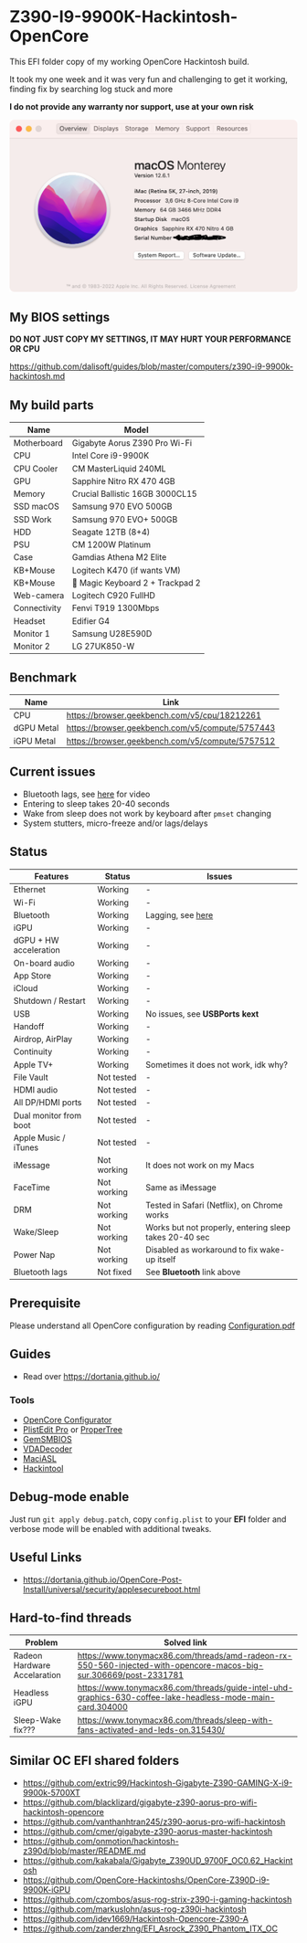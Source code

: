 # Z390-I9-9900K-Hackintosh-OpenCore

This EFI folder copy of my working OpenCore Hackintosh build.

It took my one week and it was very fun and challenging to get it working, finding fix by searching log stuck and more

**I do not provide any warranty nor support, use at your own risk**

![About macOS](./images/about.png)

## My BIOS settings

**DO NOT JUST COPY MY SETTINGS, IT MAY HURT YOUR PERFORMANCE OR CPU**

<https://github.com/dalisoft/guides/blob/master/computers/z390-i9-9900k-hackintosh.md>

## My build parts

| Name         | Model                            |
| ------------ | -------------------------------- |
| Motherboard  | Gigabyte Aorus Z390 Pro Wi-Fi    |
| CPU          | Intel Core i9-9900K              |
| CPU Cooler   | CM MasterLiquid 240ML            |
| GPU          | Sapphire Nitro RX 470 4GB        |
| Memory       | Crucial Ballistic 16GB 3000CL15  |
| SSD macOS    | Samsung 970 EVO 500GB            |
| SSD Work     | Samsung 970 EVO+ 500GB           |
| HDD          | Seagate 12TB (8+4)               |
| PSU          | CM 1200W Platinum                |
| Case         | Gamdias Athena M2 Elite          |
| KB+Mouse     | Logitech K470 (if wants VM)      |
| KB+Mouse     | 🍏 Magic Keyboard 2 + Trackpad 2 |
| Web-camera   | Logitech C920 FullHD             |
| Connectivity | Fenvi T919 1300Mbps              |
| Headset      | Edifier G4                       |
| Monitor 1    | Samsung U28E590D                 |
| Monitor 2    | LG 27UK850-W                     |

## Benchmark

| Name       | Link                                               |
| ---------- | -------------------------------------------------- |
| CPU        | <https://browser.geekbench.com/v5/cpu/18212261>    |
| dGPU Metal | <https://browser.geekbench.com/v5/compute/5757443> |
| iGPU Metal | <https://browser.geekbench.com/v5/compute/5757512> |

## Current issues

- Bluetooth lags, see [here](ttps://www.reddit.com/r/hackintosh/comments/yeaa2b/bluetooth_pane_is_lagging_with_entries_os/) for video
- Entering to sleep takes 20-40 seconds
- Wake from sleep does not work by keyboard after `pmset` changing
- System stutters, micro-freeze and/or lags/delays

## Status

| Features               | Status      | Issues                                                                                                              |
| ---------------------- | ----------- | ------------------------------------------------------------------------------------------------------------------- |
| Ethernet               | Working     | -                                                                                                                   |
| Wi-Fi                  | Working     | -                                                                                                                   |
| Bluetooth              | Working     | Lagging, see [here](https://www.reddit.com/r/hackintosh/comments/yeaa2b/bluetooth_pane_is_lagging_with_entries_os/) |
| iGPU                   | Working     | -                                                                                                                   |
| dGPU + HW acceleration | Working     | -                                                                                                                   |
| On-board audio         | Working     | -                                                                                                                   |
| App Store              | Working     | -                                                                                                                   |
| iCloud                 | Working     | -                                                                                                                   |
| Shutdown / Restart     | Working     | -                                                                                                                   |
| USB                    | Working     | No issues, see **USBPorts kext**                                                                                    |
| Handoff                | Working     | -                                                                                                                   |
| Airdrop, AirPlay       | Working     | -                                                                                                                   |
| Continuity             | Working     | -                                                                                                                   |
| Apple TV+              | Working     | Sometimes it does not work, idk why?                                                                                |
| File Vault             | Not tested  | -                                                                                                                   |
| HDMI audio             | Not tested  | -                                                                                                                   |
| All DP/HDMI ports      | Not tested  | -                                                                                                                   |
| Dual monitor from boot | Not tested  | -                                                                                                                   |
| Apple Music / iTunes   | Not tested  | -                                                                                                                   |
| iMessage               | Not working | It does not work on my Macs                                                                                         |
| FaceTime               | Not working | Same as iMessage                                                                                                    |
| DRM                    | Not working | Tested in Safari (Netflix), on Chrome works                                                                         |
| Wake/Sleep             | Not working | Works but not properly, entering sleep takes 20-40 sec                                                              |
| Power Nap              | Not working | Disabled as workaround to fix wake-up itself                                                                        |
| Bluetooth lags         | Not fixed   | See **Bluetooth** link above                                                                                        |

## Prerequisite

Please understand all OpenCore configuration by reading [Configuration.pdf](https://github.com/acidanthera/OpenCorePkg/blob/0.5.9/Docs/Configuration.pdf)

## Guides

- Read over <https://dortania.github.io/>

### Tools

- [OpenCore Configurator](https://mackie100projects.altervista.org/download-opencore-configurator/)
- [PlistEdit Pro](https://www.fatcatsoftware.com/plisteditpro/) or [ProperTree](https://github.com/corpnewt/ProperTree)
- [GemSMBIOS](https://github.com/corpnewt/GenSMBIOS)
- [VDADecoder](https://github.com/cylonbrain/VDADecoderCheck)
- [MaciASL](https://github.com/acidanthera/MaciASL)
- [Hackintool](https://github.com/headkaze/Hackintool)

## Debug-mode enable

Just run `git apply debug.patch`, copy `config.plist` to your **EFI** folder and verbose mode will be enabled with additional tweaks.

## Useful Links

- <https://dortania.github.io/OpenCore-Post-Install/universal/security/applesecureboot.html>

## Hard-to-find threads

| Problem                      | Solved link                                                                                                         |
| ---------------------------- | ------------------------------------------------------------------------------------------------------------------- |
| Radeon Hardware Accelaration | <https://www.tonymacx86.com/threads/amd-radeon-rx-550-560-injected-with-opencore-macos-big-sur.306669/post-2331781> |
| Headless iGPU                | <https://www.tonymacx86.com/threads/guide-intel-uhd-graphics-630-coffee-lake-headless-mode-main-card.304000>        |
| Sleep-Wake fix???            | <https://www.tonymacx86.com/threads/sleep-with-fans-activated-and-leds-on.315430/>                                  |

## Similar OC EFI shared folders

- <https://github.com/extric99/Hackintosh-Gigabyte-Z390-GAMING-X-i9-9900k-5700XT>
- <https://github.com/blacklizard/gigabyte-z390-aorus-pro-wifi-hackintosh-opencore>
- <https://github.com/vanthanhtran245/z390-aorus-pro-wifi-hackintosh>
- <https://github.com/cmer/gigabyte-z390-aorus-master-hackintosh>
- <https://github.com/onmotion/hackintosh-z390d/blob/master/README.md>
- <https://github.com/kakabala/Gigabyte_Z390UD_9700F_OC0.62_Hackintosh>
- <https://github.com/OpenCore-Hackintoshs/OpenCore-Z390D-i9-9900K-iGPU>
- <https://github.com/czombos/asus-rog-strix-z390-i-gaming-hackintosh>
- <https://github.com/markuslohn/asus-rog-z390i-hackintosh>
- <https://github.com/idev1669/Hackintosh-Opencore-Z390-A>
- <https://github.com/zanderzhng/EFI_Asrock_Z390_Phantom_ITX_OC>
